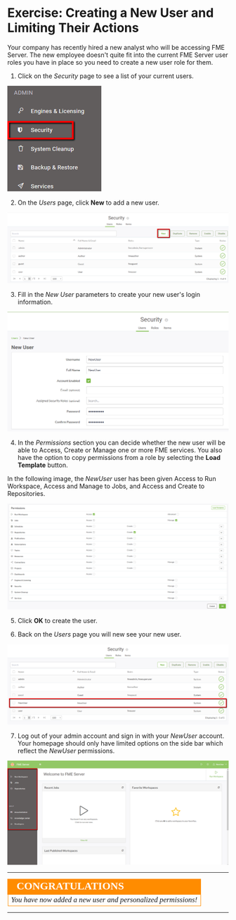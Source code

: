 # Exercise: Creating a New User and Limiting Their Actions #

Your company has recently hired a new analyst who will be accessing FME Server. The new employee doesn't quite fit into the current FME Server user roles you have in place so you need to create a new user role for them.

1) Click on the *Security* page to see a list of your current users.

![](./Images/3.409.SecurityButton.png)

2) On the *Users* page, click **New** to add a new user.

![](./Images/3.410.NewUserButton.png)

3) Fill in the *New User* parameters to create your new user's login information.

![](./Images/3.411.NewUserParameters.png)

4) In the *Permissions* section you can decide whether the new user will be able to Access, Create or Manage one or more FME services. You also have the option to copy permissions from a role by selecting the **Load Template** button.

In the following image, the *NewUser* user has been given Access to Run Workspace, Access and Manage to Jobs, and Access and Create to Repositories.

![](./Images/3.412.NewUserPermissions.png)


5) Click **OK** to create the user.

6) Back on the *Users* page you will new see your new user.

![](./Images/3.413.NewUserCreated.png)

7) Log out of your admin account and sign in with your *NewUser* account. Your homepage should only have limited options on the side bar which reflect the *NewUser* permissions.

![](./Images/3.414.NewUserHomepage.png)

---

<!--Exercise Congratulations Section--> 

<table style="border-spacing: 0px">
<tr>
<td style="vertical-align:middle;background-color:darkorange;border: 2px solid darkorange">
<i class="fa fa-thumbs-o-up fa-lg fa-pull-left fa-fw" style="color:white;padding-right: 12px;vertical-align:text-top"></i>
<span style="color:white;font-size:x-large;font-weight: bold;font-family:serif">CONGRATULATIONS</span>
</td>
</tr>

<tr>
<td style="border: 1px solid darkorange">
<span style="font-family:serif; font-style:italic; font-size:larger">
You have now added a new user and personalized permissions!
</span>
</td>
</tr>
</table>

---